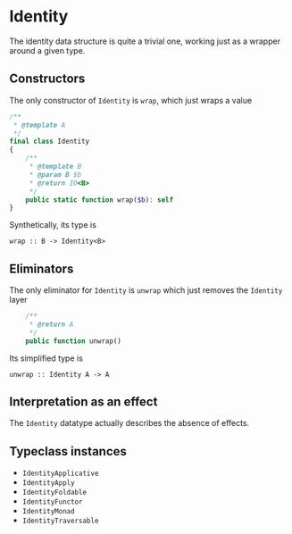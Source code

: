# Identity

The identity data structure is quite a trivial one, working just as a wrapper around a given type.

## Constructors

The only constructor of `Identity` is `wrap`, which just wraps a value

```php
/**
 * @template A
 */
final class Identity
{
    /**
     * @template B
     * @param B $b
     * @return IO<B>
     */
    public static function wrap($b): self
}
```

Synthetically, its type is

```
wrap :: B -> Identity<B>
```

## Eliminators

The only eliminator for `Identity` is `unwrap` which just removes the `Identity` layer

```php
    /**
     * @return A
     */
    public function unwrap()
```

Its simplified type is

```
unwrap :: Identity A -> A
```

## Interpretation as an effect

The `Identity` datatype actually describes the absence of effects.

## Typeclass instances

- `IdentityApplicative`
- `IdentityApply`
- `IdentityFoldable`
- `IdentityFunctor`
- `IdentityMonad`
- `IdentityTraversable`
